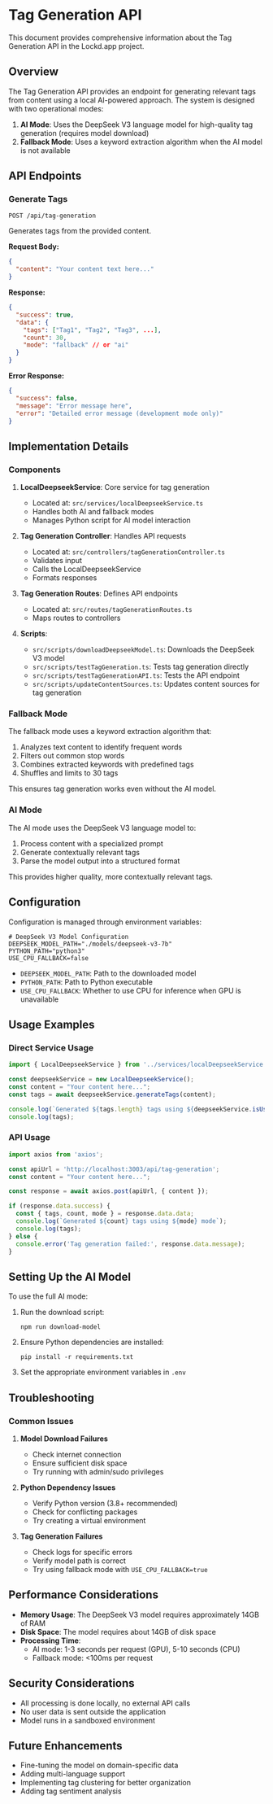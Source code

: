 # Tag Generation API

This document provides comprehensive information about the Tag Generation API in the Lockd.app project.

## Overview

The Tag Generation API provides an endpoint for generating relevant tags from content using a local AI-powered approach. The system is designed with two operational modes:

1. **AI Mode**: Uses the DeepSeek V3 language model for high-quality tag generation (requires model download)
2. **Fallback Mode**: Uses a keyword extraction algorithm when the AI model is not available

## API Endpoints

### Generate Tags

```
POST /api/tag-generation
```

Generates tags from the provided content.

**Request Body:**

```json
{
  "content": "Your content text here..."
}
```

**Response:**

```json
{
  "success": true,
  "data": {
    "tags": ["Tag1", "Tag2", "Tag3", ...],
    "count": 30,
    "mode": "fallback" // or "ai"
  }
}
```

**Error Response:**

```json
{
  "success": false,
  "message": "Error message here",
  "error": "Detailed error message (development mode only)"
}
```

## Implementation Details

### Components

1. **LocalDeepseekService**: Core service for tag generation
   - Located at: `src/services/localDeepseekService.ts`
   - Handles both AI and fallback modes
   - Manages Python script for AI model interaction

2. **Tag Generation Controller**: Handles API requests
   - Located at: `src/controllers/tagGenerationController.ts`
   - Validates input
   - Calls the LocalDeepseekService
   - Formats responses

3. **Tag Generation Routes**: Defines API endpoints
   - Located at: `src/routes/tagGenerationRoutes.ts`
   - Maps routes to controllers

4. **Scripts**:
   - `src/scripts/downloadDeepseekModel.ts`: Downloads the DeepSeek V3 model
   - `src/scripts/testTagGeneration.ts`: Tests tag generation directly
   - `src/scripts/testTagGenerationAPI.ts`: Tests the API endpoint
   - `src/scripts/updateContentSources.ts`: Updates content sources for tag generation

### Fallback Mode

The fallback mode uses a keyword extraction algorithm that:

1. Analyzes text content to identify frequent words
2. Filters out common stop words
3. Combines extracted keywords with predefined tags
4. Shuffles and limits to 30 tags

This ensures tag generation works even without the AI model.

### AI Mode

The AI mode uses the DeepSeek V3 language model to:

1. Process content with a specialized prompt
2. Generate contextually relevant tags
3. Parse the model output into a structured format

This provides higher quality, more contextually relevant tags.

## Configuration

Configuration is managed through environment variables:

```
# DeepSeek V3 Model Configuration
DEEPSEEK_MODEL_PATH="./models/deepseek-v3-7b"
PYTHON_PATH="python3"
USE_CPU_FALLBACK=false
```

- `DEEPSEEK_MODEL_PATH`: Path to the downloaded model
- `PYTHON_PATH`: Path to Python executable
- `USE_CPU_FALLBACK`: Whether to use CPU for inference when GPU is unavailable

## Usage Examples

### Direct Service Usage

```typescript
import { LocalDeepseekService } from '../services/localDeepseekService';

const deepseekService = new LocalDeepseekService();
const content = "Your content here...";
const tags = await deepseekService.generateTags(content);

console.log(`Generated ${tags.length} tags using ${deepseekService.isUsingFallback() ? 'fallback' : 'AI'} mode`);
console.log(tags);
```

### API Usage

```typescript
import axios from 'axios';

const apiUrl = 'http://localhost:3003/api/tag-generation';
const content = "Your content here...";

const response = await axios.post(apiUrl, { content });

if (response.data.success) {
  const { tags, count, mode } = response.data.data;
  console.log(`Generated ${count} tags using ${mode} mode`);
  console.log(tags);
} else {
  console.error('Tag generation failed:', response.data.message);
}
```

## Setting Up the AI Model

To use the full AI mode:

1. Run the download script:
   ```
   npm run download-model
   ```

2. Ensure Python dependencies are installed:
   ```
   pip install -r requirements.txt
   ```

3. Set the appropriate environment variables in `.env`

## Troubleshooting

### Common Issues

1. **Model Download Failures**
   - Check internet connection
   - Ensure sufficient disk space
   - Try running with admin/sudo privileges

2. **Python Dependency Issues**
   - Verify Python version (3.8+ recommended)
   - Check for conflicting packages
   - Try creating a virtual environment

3. **Tag Generation Failures**
   - Check logs for specific errors
   - Verify model path is correct
   - Try using fallback mode with `USE_CPU_FALLBACK=true`

## Performance Considerations

- **Memory Usage**: The DeepSeek V3 model requires approximately 14GB of RAM
- **Disk Space**: The model requires about 14GB of disk space
- **Processing Time**: 
  - AI mode: 1-3 seconds per request (GPU), 5-10 seconds (CPU)
  - Fallback mode: <100ms per request

## Security Considerations

- All processing is done locally, no external API calls
- No user data is sent outside the application
- Model runs in a sandboxed environment

## Future Enhancements

- Fine-tuning the model on domain-specific data
- Adding multi-language support
- Implementing tag clustering for better organization
- Adding tag sentiment analysis
